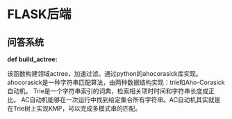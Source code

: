 # FLASK后端

## 问答系统



**def build_actree:**

该函数构建领域actree，加速过滤。通过python的ahocorasick库实现。
ahocorasick是一种字符串匹配算法，由两种数据结构实现：trie和Aho-Corasick自动机。
Trie是一个字符串索引的词典，检索相关项时时间和字符串长度成正比。
AC自动机能够在一次运行中找到给定集合所有字符串。AC自动机其实就是在Trie树上实现KMP，可以完成多模式串的匹配。

